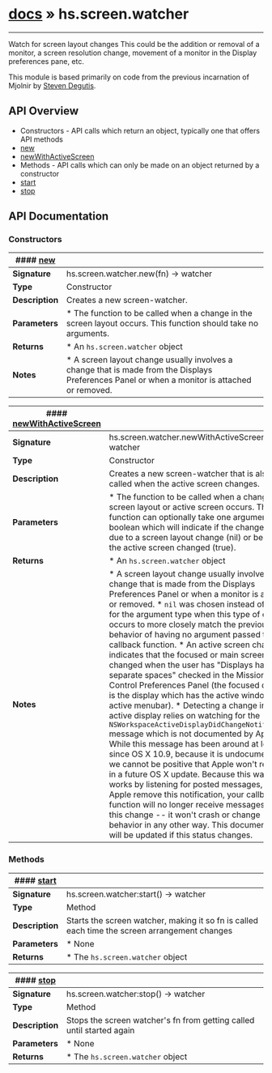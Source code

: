 # [docs](index.md) » hs.screen.watcher
---

Watch for screen layout changes
This could be the addition or removal of a monitor, a screen resolution change, movement of a monitor in the Display preferences pane, etc.

This module is based primarily on code from the previous incarnation of Mjolnir by [Steven Degutis](https://github.com/sdegutis/).

## API Overview
* Constructors - API calls which return an object, typically one that offers API methods
 * [new](#new)
 * [newWithActiveScreen](#newWithActiveScreen)
* Methods - API calls which can only be made on an object returned by a constructor
 * [start](#start)
 * [stop](#stop)

## API Documentation

### Constructors

| #### [new](#new)    |                                                                           |
| --------------------------------------------|---------------------------------------------------------------------------|
| **Signature**                               | hs.screen.watcher.new(fn) -> watcher                                                            |
| **Type**                                    | Constructor                                                           |
| **Description**                             | Creates a new screen-watcher.                                                           |
| **Parameters**                              |  * The function to be called when a change in the screen layout occurs.  This function should take no arguments.         |
| **Returns**                                 |  * An `hs.screen.watcher` object                  |
| **Notes**                                   |  * A screen layout change usually involves a change that is made from the Displays Preferences Panel or when a monitor is attached or removed.                        |

| #### [newWithActiveScreen](#newWithActiveScreen)    |                                                                           |
| --------------------------------------------|---------------------------------------------------------------------------|
| **Signature**                               | hs.screen.watcher.newWithActiveScreen(fn) -> watcher                                                            |
| **Type**                                    | Constructor                                                           |
| **Description**                             | Creates a new screen-watcher that is also called when the active screen changes.                                                           |
| **Parameters**                              |  * The function to be called when a change in the screen layout or active screen occurs.  This function can optionally take one argument, a boolean which will indicate if the change was due to a screen layout change (nil) or because the active screen changed (true).         |
| **Returns**                                 |  * An `hs.screen.watcher` object                  |
| **Notes**                                   |  * A screen layout change usually involves a change that is made from the Displays Preferences Panel or when a monitor is attached or removed.   * `nil` was chosen instead of `falase` for the argument type when this type of change occurs to more closely match the previous behavior of having no argument passed to the callback function. * An active screen change indicates that the focused or main screen has changed when the user has "Displays have separate spaces" checked in the Mission Control Preferences Panel (the focused display is the display which has the active window and active menubar).   * Detecting a change in the active display relies on watching for the `NSWorkspaceActiveDisplayDidChangeNotification` message which is not documented by Apple.  While this message has been around at least since OS X 10.9, because it is undocumented, we cannot be positive that Apple won't remove it in a future OS X update.  Because this watcher works by listening for posted messages, should Apple remove this notification, your callback function will no longer receive messages about this change -- it won't crash or change behavior in any other way.  This documentation will be updated if this status changes.                        |

### Methods

| #### [start](#start)    |                                                                           |
| --------------------------------------------|---------------------------------------------------------------------------|
| **Signature**                               | hs.screen.watcher:start() -> watcher                                                            |
| **Type**                                    | Method                                                           |
| **Description**                             | Starts the screen watcher, making it so fn is called each time the screen arrangement changes                                                           |
| **Parameters**                              |  * None         |
| **Returns**                                 |  * The `hs.screen.watcher` object                  |

| #### [stop](#stop)    |                                                                           |
| --------------------------------------------|---------------------------------------------------------------------------|
| **Signature**                               | hs.screen.watcher:stop() -> watcher                                                            |
| **Type**                                    | Method                                                           |
| **Description**                             | Stops the screen watcher's fn from getting called until started again                                                           |
| **Parameters**                              |  * None         |
| **Returns**                                 |  * The `hs.screen.watcher` object                  |

